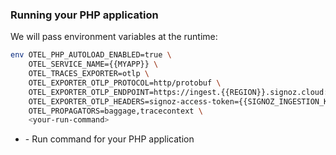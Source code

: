 ### Running your PHP application

We will pass environment variables at the runtime: 

```bash
env OTEL_PHP_AUTOLOAD_ENABLED=true \
    OTEL_SERVICE_NAME={{MYAPP}} \
    OTEL_TRACES_EXPORTER=otlp \
    OTEL_EXPORTER_OTLP_PROTOCOL=http/protobuf \
    OTEL_EXPORTER_OTLP_ENDPOINT=https://ingest.{{REGION}}.signoz.cloud:443 \
    OTEL_EXPORTER_OTLP_HEADERS=signoz-access-token={{SIGNOZ_INGESTION_KEY}} \
    OTEL_PROPAGATORS=baggage,tracecontext \
    <your-run-command>
```

- <your-run-command> - Run command for your PHP application